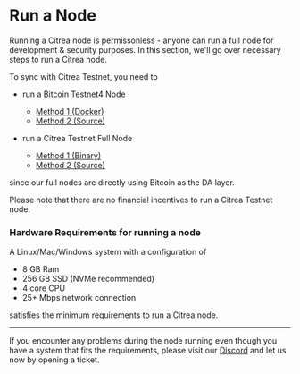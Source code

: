 # Run a Node

Running a Citrea node is permissonless - anyone can run a full node for development & security purposes. In this section, we'll go over necessary steps to run a Citrea node.

To sync with Citrea Testnet, you need to

- run a Bitcoin Testnet4 Node
    - [Method 1 (Docker)](./bitcoin-testnet4/testnet4-docker.md)
    - [Method 2 (Source)](./bitcoin-testnet4/testnet4-source.md)

- run a Citrea Testnet Full Node
    - [Method 1 (Binary)](./citrea-testnet/citrea-testnet-executable.md)
    - [Method 2 (Source)](./citrea-testnet/citrea-testnet-source.md)

since our full nodes are directly using Bitcoin as the DA layer.

Please note that there are no financial incentives to run a Citrea Testnet node.

### Hardware Requirements for running a node

A Linux/Mac/Windows system with a configuration of

- 8 GB Ram
- 256 GB SSD (NVMe recommended)
- 4 core CPU
- 25+ Mbps network connection

satisfies the minimum requirements to run a Citrea node. 

-----

If you encounter any problems during the node running even though you have a system that fits the requirements, please visit our [Discord](https://discord.gg/citrea) and let us now by opening a ticket.